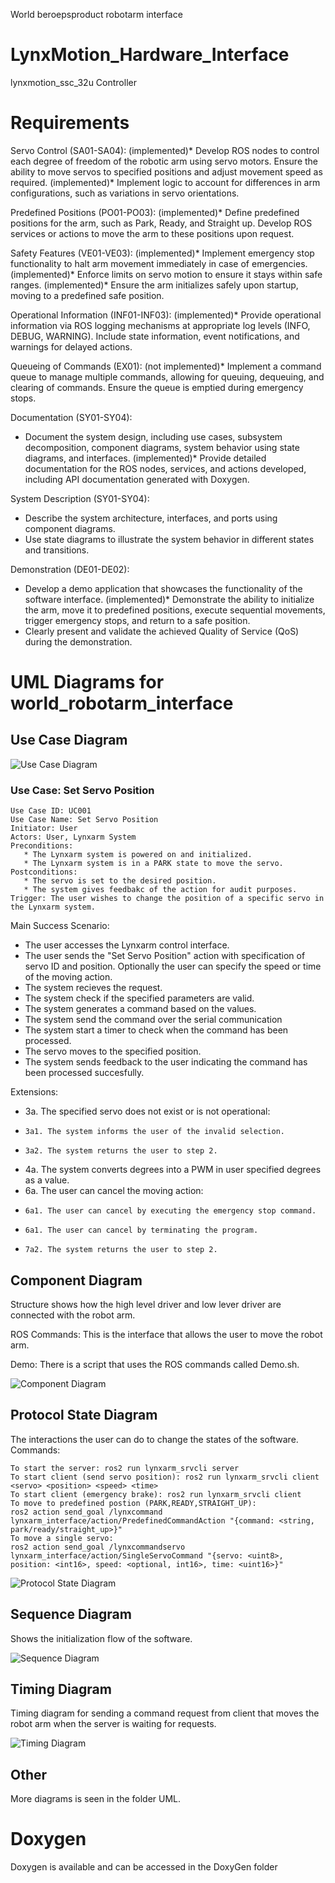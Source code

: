 World beroepsproduct robotarm interface

# LynxMotion_Hardware_Interface
lynxmotion_ssc_32u Controller


# Requirements

Servo Control (SA01-SA04):
(implemented)* Develop ROS nodes to control each degree of freedom of the robotic arm using servo motors. Ensure the ability to move servos to specified positions and adjust movement speed as required.
(implemented)* Implement logic to account for differences in arm configurations, such as variations in servo orientations.

Predefined Positions (PO01-PO03):
(implemented)* Define predefined positions for the arm, such as Park, Ready, and Straight up. Develop ROS services or actions to move the arm to these positions upon request.


Safety Features (VE01-VE03):
(implemented)* Implement emergency stop functionality to halt arm movement immediately in case of emergencies.
(implemented)* Enforce limits on servo motion to ensure it stays within safe ranges.
(implemented)* Ensure the arm initializes safely upon startup, moving to a predefined safe position.

Operational Information (INF01-INF03):
(implemented)* Provide operational information via ROS logging mechanisms at appropriate log levels (INFO, DEBUG, WARNING). Include state information, event notifications, and warnings for delayed actions.

Queueing of Commands (EX01):
(not implemented)*  Implement a command queue to manage multiple commands, allowing for queuing, dequeuing, and clearing of commands. Ensure the queue is emptied during emergency stops.

Documentation (SY01-SY04):
* Document the system design, including use cases, subsystem decomposition, component diagrams, system behavior using state diagrams, and interfaces.
(implemented)* Provide detailed documentation for the ROS nodes, services, and actions developed, including API documentation generated with Doxygen.

System Description (SY01-SY04):
* Describe the system architecture, interfaces, and ports using component diagrams.
* Use state diagrams to illustrate the system behavior in different states and transitions.

Demonstration (DE01-DE02):
* Develop a demo application that showcases the functionality of the software interface.
(implemented)* Demonstrate the ability to initialize the arm, move it to predefined positions, execute sequential movements, trigger emergency stops, and return to a safe position.
* Clearly present and validate the achieved Quality of Service (QoS) during the demonstration.

# UML Diagrams for world_robotarm_interface

## Use Case Diagram
![Use Case Diagram](UML/out/useCaseDiagram/useCaseDiagram.svg)

### Use Case: Set Servo Position

    Use Case ID: UC001
    Use Case Name: Set Servo Position
    Initiator: User
    Actors: User, Lynxarm System
    Preconditions:
       * The Lynxarm system is powered on and initialized.
       * The Lynxarm system is in a PARK state to move the servo.
    Postconditions:
       * The servo is set to the desired position.
       * The system gives feedbakc of the action for audit purposes.
    Trigger: The user wishes to change the position of a specific servo in the Lynxarm system.

Main Success Scenario:

   * The user accesses the Lynxarm control interface.
   * The user sends the "Set Servo Position" action with specification of servo ID and position. Optionally the user can specify the speed or time of the moving action.
   * The system recieves the request.
   * The system check if the specified parameters are valid.
   * The system generates a command based on the values.
   * The system send the command over the serial communication
   * The system start a timer to check when the command has been processed.
   * The servo moves to the specified position.
   * The system sends feedback to the user indicating the command has been processed succesfully.

Extensions:

   * 3a. The specified servo does not exist or is not operational:
   *     3a1. The system informs the user of the invalid selection.
   *     3a2. The system returns the user to step 2.
   * 4a. The system converts degrees into a PWM in user specified degrees as a value.
   * 6a. The user can cancel the moving action:
   *     6a1. The user can cancel by executing the emergency stop command.
   *     6a1. The user can cancel by terminating the program.            
   *     7a2. The system returns the user to step 2.


## Component Diagram
Structure shows how the high level driver and low lever driver are connected with the robot arm.

ROS Commands:
This is the interface that allows the user to move the robot arm.

Demo: 
There is a script that uses the ROS commands called Demo.sh.

![Component Diagram](UML/out/componentDiagram/componentDiagram.svg)

## Protocol State Diagram
The interactions the user can do to change the states of the software.
Commands: 
```
To start the server: ros2 run lynxarm_srvcli server 
To start client (send servo position): ros2 run lynxarm_srvcli client <servo> <position> <speed> <time>
To start client (emergency brake): ros2 run lynxarm_srvcli client
To move to predefined postion (PARK,READY,STRAIGHT_UP): 
ros2 action send_goal /lynxcommand lynxarm_interface/action/PredefinedCommandAction "{command: <string, park/ready/straight_up>}"
To move a single servo:
ros2 action send_goal /lynxcommandservo lynxarm_interface/action/SingleServoCommand "{servo: <uint8>, position: <int16>, speed: <optional, int16>, time: <uint16>}"
```

![Protocol State Diagram](UML/out/protocolStateDiagram/protocolStateDiagram.svg)

## Sequence Diagram
Shows the initialization flow of the software.

![Sequence Diagram](UML/out/sequenceDiagram/sequenceDiagram.svg)

<!-- ## System Architecture
For the lowleveldriver
![System Architecture](UML/out/systemArchitecture/systemArchitecture.svg) -->

## Timing Diagram
Timing diagram for sending a command request from client that moves the robot arm when the server is waiting for requests.

![Timing Diagram](UML/out/timingDiagram/timingDiagram.svg)

## Other
More diagrams is seen in the folder UML.

# Doxygen 
Doxygen is available and can be accessed in the DoxyGen folder



